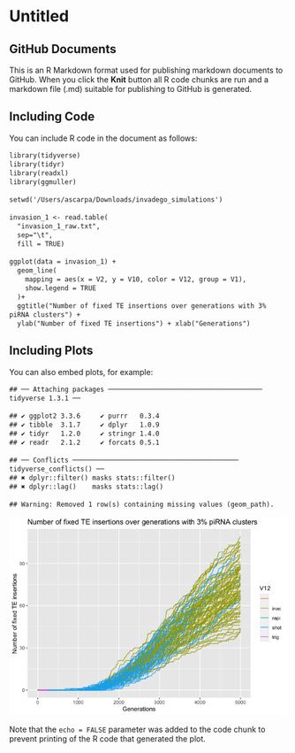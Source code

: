 Untitled
================

## GitHub Documents

This is an R Markdown format used for publishing markdown documents to
GitHub. When you click the **Knit** button all R code chunks are run and
a markdown file (.md) suitable for publishing to GitHub is generated.

## Including Code

You can include R code in the document as follows:

    library(tidyverse)
    library(tidyr)
    library(readxl)
    library(ggmuller)

    setwd('/Users/ascarpa/Downloads/invadego_simulations')

    invasion_1 <- read.table(
      "invasion_1_raw.txt",
      sep="\t",
      fill = TRUE)

    ggplot(data = invasion_1) +
      geom_line(
        mapping = aes(x = V2, y = V10, color = V12, group = V1),
        show.legend = TRUE
      )+
      ggtitle("Number of fixed TE insertions over generations with 3% piRNA clusters") +
      ylab("Number of fixed TE insertions") + xlab("Generations")

## Including Plots

You can also embed plots, for example:

    ## ── Attaching packages ─────────────────────────────────────── tidyverse 1.3.1 ──

    ## ✔ ggplot2 3.3.6     ✔ purrr   0.3.4
    ## ✔ tibble  3.1.7     ✔ dplyr   1.0.9
    ## ✔ tidyr   1.2.0     ✔ stringr 1.4.0
    ## ✔ readr   2.1.2     ✔ forcats 0.5.1

    ## ── Conflicts ────────────────────────────────────────── tidyverse_conflicts() ──
    ## ✖ dplyr::filter() masks stats::filter()
    ## ✖ dplyr::lag()    masks stats::lag()

    ## Warning: Removed 1 row(s) containing missing values (geom_path).

![](Markdown_test_files/figure-gfm/pressure-1.png)<!-- -->

Note that the `echo = FALSE` parameter was added to the code chunk to
prevent printing of the R code that generated the plot.
